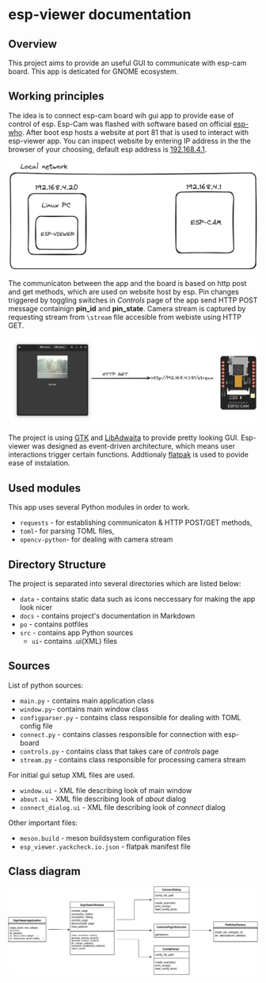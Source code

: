 # esp-viewer documentation

## Overview
This project aims to provide an useful GUI to communicate with esp-cam board. This app is deticated for GNOME ecosystem. 


## Working principles

The idea is to connect esp-cam board wih gui app to provide ease of control of esp. Esp-Cam was flashed with software based on official [esp-who](https://github.com/espressif/esp-who). After boot esp hosts a website at port 81 that is used to interact with esp-viewer app. You can inspect website by entering IP address in the the browser of your choosing, default esp address is [192.168.4.1](192.168.4.1). 

![network netwyp](images/network_map.png)

The communicaton between the app and the board is based on http post and get methods, which are used on website host by esp. Pin changes triggered by toggling switches in *Controls* page of the app send HTTP POST message containign **pin_id** and **pin_state**. Camera stream is captured by requesting stream from `\stream` file accesible from webiste using HTTP GET.

![network methods](images/esp-cam-viewer.png)


The project is using [GTK](https://www.gtk.org/) and [LibAdwaita](https://gnome.pages.gitlab.gnome.org/libadwaita/) to provide pretty looking GUI. Esp-viewer was designed as event-driven architecture, which means user interactions trigger certain functions. Addtionaly [flatpak](https://www.flatpak.org/) is used to povide ease of instalation. 

## Used modules
This app uses several Python modules in order to work. 

- `requests` - for establishing communicaton & HTTP POST/GET methods, 
- `toml`- for parsing TOML files,
- `opencv-python`- for dealing with camera stream


## Directory Structure
The project is separated into several directories which are listed below:

- `data` - contains static data such as icons neccessary for making the app look nicer
- `docs` - contains project's documentation in Markdown
- `po` - contains potfiles
- `src` - contains app Python sources
    - `ui`- contains .ui(XML) files 

## Sources
List of python sources:

- `main.py` - contains main application class
- `window.py`- contains main window class
- `configparser.py` - contains class responsible for dealing with TOML config file
- `connect.py` - contains classes responsible for connection with esp-board
- `controls.py` - contains class that takes care of *controls* page
- `stream.py` - contains class responsible for processing camera stream


For initial gui setup XML files are used.

- `window.ui` - XML file describing look of main window
- `about.ui` - XML file describing look of *about* dialog
- `connect_dialog.ui` - XML file describing look of *connect* dialog

Other important files: 

- `meson.build` - meson buildsystem configuration files
- `esp_viewer.yackcheck.io.json` - flatpak manifest file

## Class diagram

![Class diagram](images/uml_white.png)